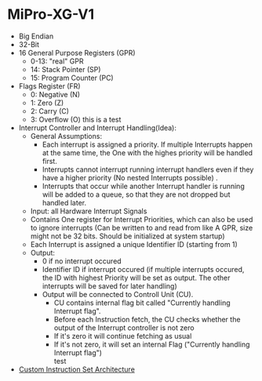 # MiPro-XG-V1

- Big Endian
- 32-Bit
- 16 General Purpose Registers (GPR)
  - 0-13: "real" GPR
  - 14: Stack Pointer (SP)
  - 15: Program Counter (PC)
- Flags Register (FR)
  - 0: Negative (N)
  - 1: Zero (Z)
  - 2: Carry (C)
  - 3: Overflow (O)
this is a test 
- Interrupt Controller and Interrupt Handling(Idea):
    - General Assumptions:
        - Each interrupt is assigned a priority. If multiple Interrupts happen at the same time, the One with the highes priority will be handled first. 
        - Interrupts cannot interrupt running interrupt handlers even if they have a higher priority (No nested Interrupts possible) .
        - Interrupts that occur while another Interrupt handler is running will be added to a queue, so that they are not dropped but handled later.
    - Input: all Hardware Interrupt Signals
    - Contains One register for Interrupt Priorities, which can also be used to ignore interrupts (Can be written to and read from like A GPR, size might not be 32 bits. Should be initialized at system startup)
    - Each Interrupt is assigned a unique Identifier ID (starting from 1)
    - Output:
        - 0 if no interrupt occured
        - Identifier ID if interrupt occured (if multiple interrupts occured, the ID with highest Priority will be set as output. The other interrupts will be saved for later handling)
        - Output will be connected to Controll Unit (CU).
          - CU contains internal flag bit called "Currently handling Interrupt flag". 
          - Before each Instruction fetch, the CU checks whether the output of the Interrupt controller is not zero
          - If it's zero it will continue fetching as usual
          - If it's not zero, it will set an internal Flag ("Currently handling Interrupt flag")  
test
- [Custom Instruction Set Architecture](docs/InstructionSetArchitecture.md)
